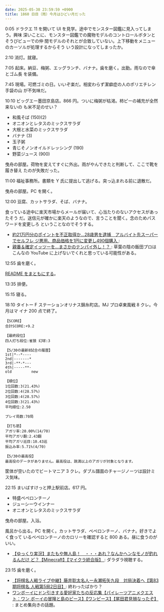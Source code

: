 ```yaml
---
date: 2025-05-30 23:59:59 +0900
title: 1860 日目（雨）今月はひどい月だった
---
```


0:05 ドラクエ 11 を開いて UI を見学。途中でモンスター図鑑に見入ってしまう。興味
深いことに、モンスター図鑑での魔物モデルのコントロールボタンとそうびビューでの仲
間モデルのそれとが合致していない。上下移動をメニューのカーソルが処理するからそう
いう設計になってしまったか。

2:10 消灯。就寝。

7:05 起床。納豆、梅粥、エッグランチ、バナナ。歯を磨く。出勤。雨なので傘とゴム長
を装備。

7:45 現場。可燃ゴミの日。いいぞ楽だ。相変わらず潔癖症の人のポリエチレン手袋の山
が不気味だ。

10:10 ビッグエー墨田京島店。866 円。ついに梅粥が枯渇。柿ピーの補充が全然来ないの
も米不足のせい？

* 和風そば (150)(2)
* オニオンとレタスのミックスサラダ
* 大根と水菜のミックスサラダ
* バナナ (3)
* 玉子粥
* 青じそノンオイルドレッシング (190)
* 野菜ジュース (900)

曳舟の部屋。荷物を変えてすぐに外出。雨がやんできたと判断して、ここで靴を履き替え
たのが失敗だった。

11:00 福祉事務所。書類を Y 氏に提出して逃げる。突っ込まれる前に退散だ。

曳舟の部屋。PC を開く。

12:00 豆腐、カットサラダ、そば、バナナ。

食っている途中に楽天市場からメールが届いて、心当たりのないアクセスがあったそう
だ。送信元が確かに楽天のようなので、言うことを聞く。念のためパスワードを変更しろ
ということなのでそうする。

* [約21万円分のポイントを不正取得か…28歳男を逮捕　アルバイト先スーパーでセルフレ
  ジ悪用、商品価格を1円に変更し490個購入
  ](https://www.youtube.com/watch?v=t1Cqek_0cg8): 
* [親番＆確定イッツーを…まさかのテンパイ外し！？
  ](https://www.youtube.com/watch?v=VRBZwOzbTqA): 草葉の陰の飯田プロはこんなの
  YouTube に上げないでくれと思っている可能性がある。

12:55 歯を磨く。

[README をまともにする](https://github.com/showa-yojyo/taoup/issues/24)。

13:35 排便。

15:15 寝る。

18:10 タイトー F ステーションオリナス錦糸町店。MJ プロ卓東風戦 8 クレ。今月はマ
イナ 200 点で終了。

```text
【SCORE】
合計SCORE:+9.2

【最終段位】
四人打ち段位:雀狼 幻球:3

【5/30の最新8試合の履歴】
1st|*--*----
2nd|-------*
3rd|-**-*---
4th|-----**-
old         new

【順位】
1位回数:3(21.43%)
2位回数:4(28.57%)
3位回数:4(28.57%)
4位回数:3(21.43%)
平均順位:2.50

プレイ局数:70局

【打ち筋】
アガリ率:20.00%(14/70)
平均アガリ翻:2.43翻
平均アガリ巡目:10.43巡
振込み率:5.71%(4/70)

【5/30の最高役】
最高役のデータがありません。最高役は、跳満以上のアガリが対象となります。
```

筐体が空いたのでビートマニア 3 クレ。ダブル譜面のチャージノーツは設計ミス気味。

22:15 まいばすけっと押上駅前店。617 円。

* 特盛ペペロンチーノ
* ジューシーウインナー
* オニオンとレタスのミックスサラダ

曳舟の部屋。入浴。

風呂から出る。PC を開く。カットサラダ、ペペロンチーノ、バナナ。好きでよく食って
いるペペロンチーノのカロリーを確認すると 800 ある。昼に食うのがいい。

* [【ゆっくり実況】またもや無人島！　・・・あれ？なんかヘンなモノが釣れるんだけ
  ど？【Minecraft】【マイクラ統合版】
  ](https://www.youtube.com/watch?v=_jP1Yh3QHhg): ダラダラ視聴する。

23:15 歯を磨く。

* [【将棋名人戦ライブ中継】藤井聡太名人ー永瀬拓矢九段　対局決着へ【第83期将棋名
  人戦第5局2日目】](https://www.youtube.com/watch?v=hDGTf5tlLKM): 終わったばかり？
* [ワンボーイにドン引きする愛好家たちの反応集【パイレーツアニメクエスト：ワン
  ボーイの冒険と島のピース】【ワンピース】【尾田君見損なったぞ】
  ](https://www.youtube.com/watch?v=FbEvvmdf_rQ): まとめ集向きの話題。
